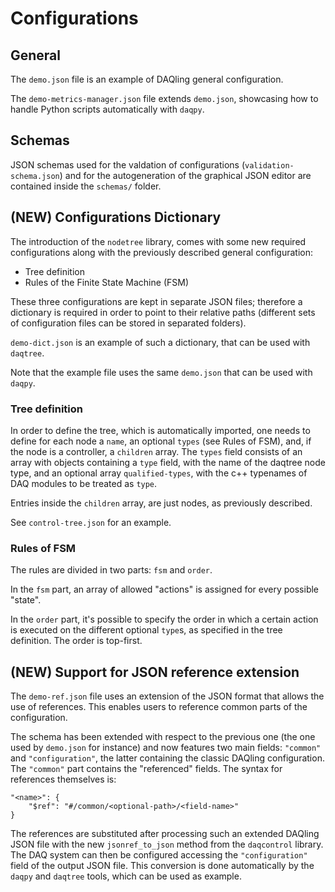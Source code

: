 # Configurations

## General

The `demo.json` file is an example of DAQling general configuration.

The `demo-metrics-manager.json` file extends `demo.json`, showcasing how to handle Python scripts automatically with `daqpy`.

## Schemas

JSON schemas used for the valdation of configurations (`validation-schema.json`) and for the autogeneration of the graphical JSON editor are contained inside the `schemas/` folder.

## (NEW) Configurations Dictionary

The introduction of the `nodetree` library, comes with some new required configurations along with the previously described general configuration:

- Tree definition
- Rules of the Finite State Machine (FSM)

These three configurations are kept in separate JSON files; therefore a dictionary is required in order to point to their relative paths (different sets of configuration files can be stored in separated folders).

`demo-dict.json` is an example of such a dictionary, that can be used with `daqtree`.

Note that the example file uses the same `demo.json` that can be used with `daqpy`.

### Tree definition

In order to define the tree, which is automatically imported, one needs to define for each node a `name`, an optional `types` (see Rules of FSM), and, if the node is a controller, a `children` array.
The `types` field consists of an array with objects containing a `type` field, with the name of the daqtree node type, and an optional array `qualified-types`, with the c++ typenames of DAQ modules to be treated as `type`.

Entries inside the `children` array, are just nodes, as previously described.

See `control-tree.json` for an example.

### Rules of FSM

The rules are divided in two parts: `fsm` and `order`.

In the `fsm` part, an array of allowed "actions" is assigned for every possible "state".

In the `order` part, it's possible to specify the order in which a certain action is executed on the different optional `type`s, as specified in the tree definition. The order is top-first.

## (NEW) Support for JSON reference extension

The `demo-ref.json` file uses an extension of the JSON format that allows the use of references. This enables users to reference common parts of the configuration.

The schema has been extended with respect to the previous one (the one used by `demo.json` for instance) and now features two main fields: `"common"` and `"configuration"`, the latter containing the classic DAQling configuration. The `"common"` part contains the "referenced" fields. The syntax for references themselves is:

    "<name>": {
        "$ref": "#/common/<optional-path>/<field-name>"
    }

The references are substituted after processing such an extended DAQling JSON file with the new `jsonref_to_json` method from the `daqcontrol` library. The DAQ system can then be configured accessing the `"configuration"` field of the output JSON file. This conversion is done automatically by the `daqpy` and `daqtree` tools, which can be used as example.
